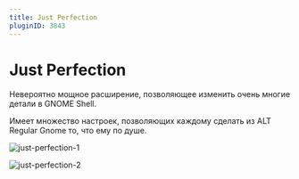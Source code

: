 ```yaml
---
title: Just Perfection
pluginID: 3843
---
```


# Just Perfection

Невероятно мощное расширение, позволяющее изменить очень многие детали в GNOME Shell.

Имеет множество настроек, позволяющих каждому сделать из ALT Regular Gnome то, что ему по душе.

![just-perfection-1](/extensions/just-perfection/just-perfection-1.png)

![just-perfection-2](/extensions/just-perfection/just-perfection-2.png)

<!--@include: ./parts/show-install-steps.md-->

